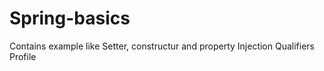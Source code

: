 # Spring-basics
Contains example like Setter, constructur and property Injection
Qualifiers
Profile
